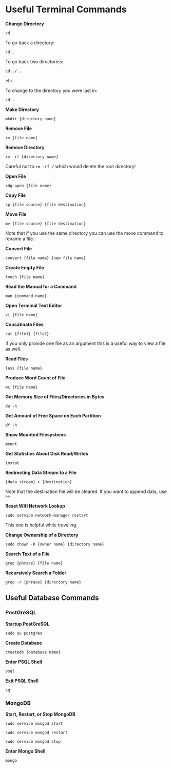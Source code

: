 # Useful Terminal Commands

**Change Directory**

`cd`

To go back a directory:

`cd..`

To go back two directories:

`cd../..`

etc.

To change to the directory you were last in:

`cd -`

**Make Directory**

`mkdir {directory name}`

**Remove File**

`rm {file name}`

**Remove Directory**

`rm -rf {directory name}`

Careful not to `rm -rf /` which would delete the root directory!

**Open File**

`xdg-open {file name}`

**Copy File**

`cp {file source} {file destination}`

**Move File**

`mv {file source} {file destination}`

Note that if you use the same directory you can use the move command to rename a file.

**Convert File**

`convert {file name} {new file name}`

**Create Empty File**

`touch {file name}`

**Read the Manual for a Command**

`man {command name}`

**Open Terminal Text Editor**

`vi {file name}`

**Concatinate Files**

`cat {file1} {file2}`

If you only provide one file as an argument this is a useful way to view a file as well.

**Read Files**

`less {file name}`

**Produce Word Count of File**

`wc {file name}`

**Get Memory Size of Files/Directories in Bytes**

`du -h`

**Get Amount of Free Space on Each Partition**

`df -h`

**Show Mounted Filesystems**

`mount`

**Get Statistics About Disk Read/Writes**

`iostat`

**Redirecting Data Stream to a File**

`{data stream} > {destination}`

Note that the destination file will be cleared. If you want to append data, use `>>`

**Reset Wifi Network Lookup**

`sudo service network-manager restart`

This one is helpful while traveling.

**Change Ownership of a Directory**

`sudo chown -R {owner name} {directory name}`

**Search Text of a File**

`grep {phrase} {file name}`

**Recursively Search a Folder**

`grep -r {phrase} {directory name}`

## Useful Database Commands

### PostGreSQL

**Startup PostGreSQL**

`sudo su postgres`

**Create Database**

`createdb {database name}`

**Enter PSQL Shell**

`psql`

**Exit PSQL Shell**

`\q`

### MongoDB

**Start, Restart, or Stop MongoDB**

`sudo service mongod start`

`sudo service mongod restart`

`sudo service mongod stop`

**Enter Mongo Shell**

`mongo`
